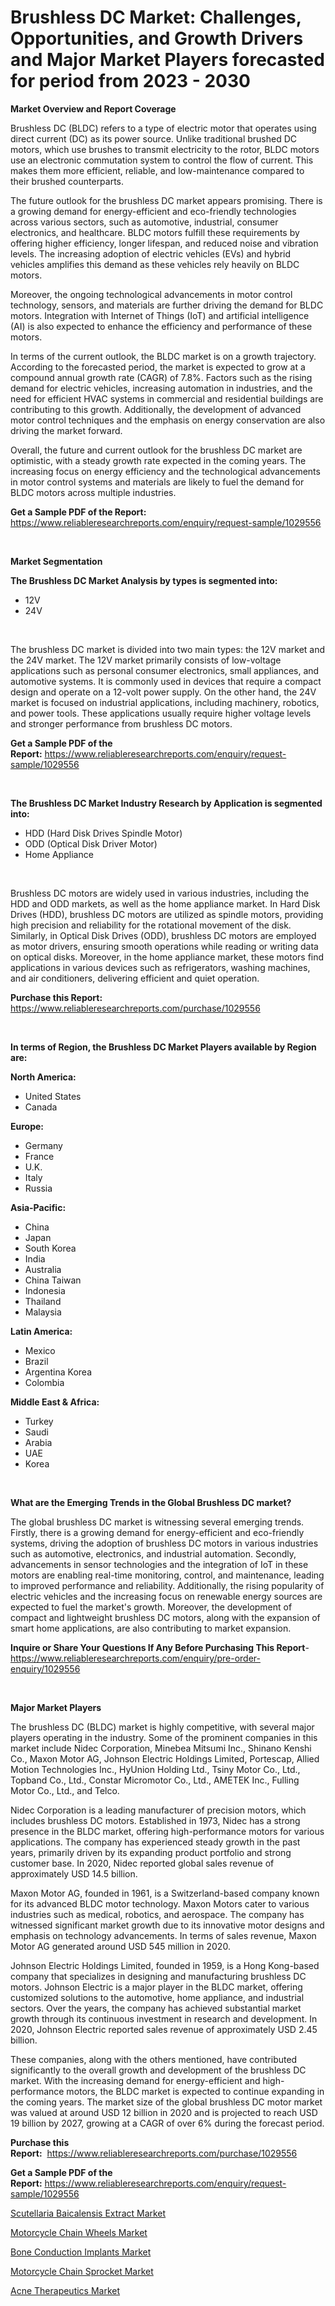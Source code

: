<p><h1>Brushless DC Market: Challenges, Opportunities, and Growth Drivers and Major Market Players forecasted for period from 2023 - 2030</h1></p><p><strong>Market Overview and Report Coverage</strong></p>
<p><p>Brushless DC (BLDC) refers to a type of electric motor that operates using direct current (DC) as its power source. Unlike traditional brushed DC motors, which use brushes to transmit electricity to the rotor, BLDC motors use an electronic commutation system to control the flow of current. This makes them more efficient, reliable, and low-maintenance compared to their brushed counterparts.</p><p>The future outlook for the brushless DC market appears promising. There is a growing demand for energy-efficient and eco-friendly technologies across various sectors, such as automotive, industrial, consumer electronics, and healthcare. BLDC motors fulfill these requirements by offering higher efficiency, longer lifespan, and reduced noise and vibration levels. The increasing adoption of electric vehicles (EVs) and hybrid vehicles amplifies this demand as these vehicles rely heavily on BLDC motors.</p><p>Moreover, the ongoing technological advancements in motor control technology, sensors, and materials are further driving the demand for BLDC motors. Integration with Internet of Things (IoT) and artificial intelligence (AI) is also expected to enhance the efficiency and performance of these motors.</p><p>In terms of the current outlook, the BLDC market is on a growth trajectory. According to the forecasted period, the market is expected to grow at a compound annual growth rate (CAGR) of 7.8%. Factors such as the rising demand for electric vehicles, increasing automation in industries, and the need for efficient HVAC systems in commercial and residential buildings are contributing to this growth. Additionally, the development of advanced motor control techniques and the emphasis on energy conservation are also driving the market forward.</p><p>Overall, the future and current outlook for the brushless DC market are optimistic, with a steady growth rate expected in the coming years. The increasing focus on energy efficiency and the technological advancements in motor control systems and materials are likely to fuel the demand for BLDC motors across multiple industries.</p></p>
<p><strong>Get a Sample PDF of the Report:</strong> <a href="https://www.reliableresearchreports.com/enquiry/request-sample/1029556">https://www.reliableresearchreports.com/enquiry/request-sample/1029556</a></p>
<p>&nbsp;</p>
<p><strong>Market Segmentation</strong></p>
<p><strong>The Brushless DC Market Analysis by types is segmented into:</strong></p>
<p><ul><li>12V</li><li>24V</li></ul></p>
<p>&nbsp;</p>
<p><p>The brushless DC market is divided into two main types: the 12V market and the 24V market. The 12V market primarily consists of low-voltage applications such as personal consumer electronics, small appliances, and automotive systems. It is commonly used in devices that require a compact design and operate on a 12-volt power supply. On the other hand, the 24V market is focused on industrial applications, including machinery, robotics, and power tools. These applications usually require higher voltage levels and stronger performance from brushless DC motors.</p></p>
<p><strong>Get a Sample PDF of the Report:</strong>&nbsp;<a href="https://www.reliableresearchreports.com/enquiry/request-sample/1029556">https://www.reliableresearchreports.com/enquiry/request-sample/1029556</a></p>
<p>&nbsp;</p>
<p><strong>The Brushless DC Market Industry Research by Application is segmented into:</strong></p>
<p><ul><li>HDD (Hard Disk Drives Spindle Motor)</li><li>ODD (Optical Disk Driver Motor)</li><li>Home Appliance</li></ul></p>
<p>&nbsp;</p>
<p><p>Brushless DC motors are widely used in various industries, including the HDD and ODD markets, as well as the home appliance market. In Hard Disk Drives (HDD), brushless DC motors are utilized as spindle motors, providing high precision and reliability for the rotational movement of the disk. Similarly, in Optical Disk Drives (ODD), brushless DC motors are employed as motor drivers, ensuring smooth operations while reading or writing data on optical disks. Moreover, in the home appliance market, these motors find applications in various devices such as refrigerators, washing machines, and air conditioners, delivering efficient and quiet operation.</p></p>
<p><strong>Purchase this Report:</strong>&nbsp; <a href="https://www.reliableresearchreports.com/purchase/1029556">https://www.reliableresearchreports.com/purchase/1029556</a></p>
<p>&nbsp;</p>
<p><strong>In terms of Region, the Brushless DC Market Players available by Region are:</strong></p>
<p>
    <p> <strong> North America: </strong>
        <ul>
            <li>United States</li>
            <li>Canada</li>
        </ul>
        </p> 
    <p> <strong> Europe: </strong>
        <ul>
            <li>Germany</li>
            <li>France</li>
            <li>U.K.</li>
            <li>Italy</li>
            <li>Russia</li>
        </ul>
        </p> 
    <p> <strong> Asia-Pacific: </strong>
        <ul>
            <li>China</li>
            <li>Japan</li>
            <li>South Korea</li>
            <li>India</li>
            <li>Australia</li>
            <li>China Taiwan</li>
            <li>Indonesia</li>
            <li>Thailand</li>
            <li>Malaysia</li>
        </ul>
        </p> 
    <p> <strong> Latin America: </strong>
        <ul>
            <li>Mexico</li>
            <li>Brazil</li>
            <li>Argentina Korea</li>
            <li>Colombia</li>
        </ul>
        </p> 
    <p> <strong> Middle East & Africa: </strong>
        <ul>
            <li>Turkey</li>
            <li>Saudi</li>
            <li>Arabia</li>
            <li>UAE</li>
            <li>Korea</li>
        </ul>
    </p>
    </p>
<p>&nbsp;</p>
<p><strong>What are the Emerging Trends in the Global Brushless DC market?</strong></p>
<p><p>The global brushless DC market is witnessing several emerging trends. Firstly, there is a growing demand for energy-efficient and eco-friendly systems, driving the adoption of brushless DC motors in various industries such as automotive, electronics, and industrial automation. Secondly, advancements in sensor technologies and the integration of IoT in these motors are enabling real-time monitoring, control, and maintenance, leading to improved performance and reliability. Additionally, the rising popularity of electric vehicles and the increasing focus on renewable energy sources are expected to fuel the market's growth. Moreover, the development of compact and lightweight brushless DC motors, along with the expansion of smart home applications, are also contributing to market expansion.</p></p>
<p><strong>Inquire or Share Your Questions If Any Before Purchasing This Report</strong>- <a href="https://www.reliableresearchreports.com/enquiry/pre-order-enquiry/1029556">https://www.reliableresearchreports.com/enquiry/pre-order-enquiry/1029556</a></p>
<p>&nbsp;</p>
<p><strong>Major Market Players</strong></p>
<p><p>The brushless DC (BLDC) market is highly competitive, with several major players operating in the industry. Some of the prominent companies in this market include Nidec Corporation, Minebea Mitsumi Inc., Shinano Kenshi Co., Maxon Motor AG, Johnson Electric Holdings Limited, Portescap, Allied Motion Technologies Inc., HyUnion Holding Ltd., Tsiny Motor Co., Ltd., Topband Co., Ltd., Constar Micromotor Co., Ltd., AMETEK Inc., Fulling Motor Co., Ltd., and Telco.</p><p>Nidec Corporation is a leading manufacturer of precision motors, which includes brushless DC motors. Established in 1973, Nidec has a strong presence in the BLDC market, offering high-performance motors for various applications. The company has experienced steady growth in the past years, primarily driven by its expanding product portfolio and strong customer base. In 2020, Nidec reported global sales revenue of approximately USD 14.5 billion.</p><p>Maxon Motor AG, founded in 1961, is a Switzerland-based company known for its advanced BLDC motor technology. Maxon Motors cater to various industries such as medical, robotics, and aerospace. The company has witnessed significant market growth due to its innovative motor designs and emphasis on technology advancements. In terms of sales revenue, Maxon Motor AG generated around USD 545 million in 2020.</p><p>Johnson Electric Holdings Limited, founded in 1959, is a Hong Kong-based company that specializes in designing and manufacturing brushless DC motors. Johnson Electric is a major player in the BLDC market, offering customized solutions to the automotive, home appliance, and industrial sectors. Over the years, the company has achieved substantial market growth through its continuous investment in research and development. In 2020, Johnson Electric reported sales revenue of approximately USD 2.45 billion.</p><p>These companies, along with the others mentioned, have contributed significantly to the overall growth and development of the brushless DC market. With the increasing demand for energy-efficient and high-performance motors, the BLDC market is expected to continue expanding in the coming years. The market size of the global brushless DC motor market was valued at around USD 12 billion in 2020 and is projected to reach USD 19 billion by 2027, growing at a CAGR of over 6% during the forecast period.</p></p>
<p><strong>Purchase this Report:</strong>&nbsp;&nbsp;<a href="https://www.reliableresearchreports.com/purchase/1029556">https://www.reliableresearchreports.com/purchase/1029556</a></p>
<p></p>
<p><strong>Get a Sample PDF of the Report:</strong>&nbsp;<a href="https://www.reliableresearchreports.com/enquiry/request-sample/1029556">https://www.reliableresearchreports.com/enquiry/request-sample/1029556</a></p>
<p><p><a href="https://www.linkedin.com/pulse/scutellaria-baicalensis-extract-market-research-report-4lcve/">Scutellaria Baicalensis Extract Market</a></p><p><a href="https://medium.com/@rombilly2345/motorcycle-chain-wheels-market-size-growth-forecast-2023-2030-120e61627bab">Motorcycle Chain Wheels Market</a></p><p><a href="https://www.reportprime.com/bone-conduction-implants-r8615">Bone Conduction Implants Market</a></p><p><a href="https://medium.com/@jacks0866979/motorcycle-chain-sprocket-market-size-growth-forecast-2023-2030-88f568c8c910">Motorcycle Chain Sprocket Market</a></p><p><a href="https://issuu.com/reportprime-2/docs/acne-therapeutics-market-size-2030.pptx?fr=xKAE9_zU1NQ">Acne Therapeutics Market</a></p></p>